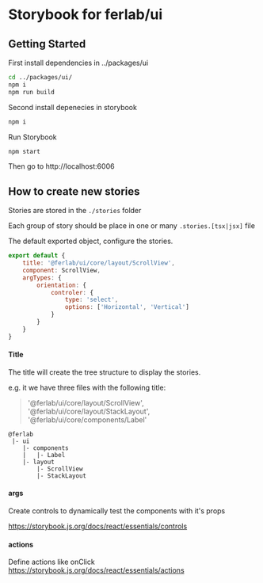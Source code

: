 # Storybook for ferlab/ui

## Getting Started

First install dependencies in ../packages/ui

```bash
cd ../packages/ui/
npm i
npm run build
```

Second install depenecies in storybook

```bash
npm i
```

Run Storybook

```bash
npm start
```

Then go to http://localhost:6006

## How to create new stories

Stories are stored in the `./stories` folder

Each group of story should be place in one or many `.stories.[tsx|jsx]` file

The default exported object, configure the stories.

```javascript
export default {
    title: '@ferlab/ui/core/layout/ScrollView',
    component: ScrollView,
    argTypes: {
        orientation: {
            controler: {
                type: 'select',
                options: ['Horizontal', 'Vertical']
            }
        }
    }
}
```

#### Title

The title will create the tree structure to display the stories.

e.g. it we have three files with the following title:
> '@ferlab/ui/core/layout/ScrollView', '@ferlab/ui/core/layout/StackLayout', '@ferlab/ui/core/components/Label'


```
@ferlab
 |- ui
    |- components
    |   |- Label
    |- layout
        |- ScrollView
        |- StackLayout

```

#### args

Create controls to dynamically test the components with it's props

https://storybook.js.org/docs/react/essentials/controls

#### actions

Define actions like onClick
https://storybook.js.org/docs/react/essentials/actions
